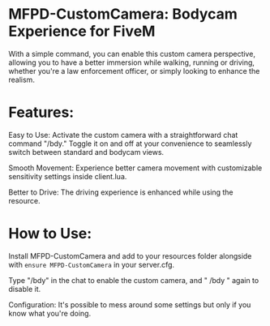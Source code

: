 # MFPD-CustomCamera: Bodycam Experience for FiveM

With a simple command, you can enable this custom camera perspective, allowing you to have a better immersion while walking, running or driving, whether you're a law enforcement officer, or simply looking to enhance the realism.

# Features:

Easy to Use: Activate the custom camera with a straightforward chat command "/bdy." Toggle it on and off at your convenience to seamlessly switch between standard and bodycam views.

Smooth Movement: Experience better camera movement with customizable sensitivity settings inside client.lua.

Better to Drive: The driving experience is enhanced while using the resource.

# How to Use:

Install MFPD-CustomCamera and add to your resources folder alongside with `ensure MFPD-CustomCamera` in your server.cfg.

Type "/bdy" in the chat to enable the custom camera, and " /bdy " again to disable it.

Configuration: It's possible to mess around some settings but only if you know what you're doing.
